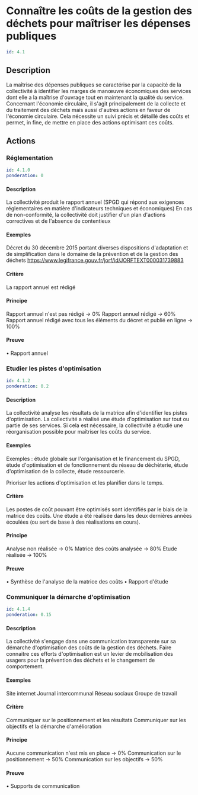 # Connaître les coûts de la gestion des déchets pour maîtriser les dépenses publiques
```yaml
id: 4.1
```
## Description
La maîtrise des dépenses publiques se caractérise par la capacité de la collectivité à identifier les marges de manœuvre économiques des services dont elle a la maîtrise d'ouvrage tout en maintenant la qualité du service. Concernant l'économie circulaire, il s'agit principalement de la collecte et du traitement des déchets mais aussi d'autres actions en faveur de l'économie circulaire. Cela nécessite un suivi précis et détaillé des coûts et permet, in fine, de mettre en place des actions optimisant ces coûts.

## Actions
### Réglementation
```yaml
id: 4.1.0
ponderation: 0
```
#### Description
La collectivité produit le rapport annuel (SPGD qui répond aux exigences réglementaires en matière d'indicateurs techniques et économiques)
En cas de non-conformité, la collectivité doit justifier d'un plan d'actions correctives et de l'absence de contentieux

#### Exemples
Décret du 30 décembre 2015 portant diverses dispositions d'adaptation et de simplification dans le domaine de la prévention et de la gestion des déchets
https://www.legifrance.gouv.fr/jorf/id/JORFTEXT000031739883

#### Critère
La rapport annuel est rédigé

#### Principe
Rapport annuel n'est pas rédigé → 0%
Rapport annuel rédigé → 60%
Rapport annuel rédigé avec tous les éléments du décret et publié en ligne → 100%

#### Preuve
• Rapport annuel


### Etudier les pistes d'optimisation
```yaml
id: 4.1.2
ponderation: 0.2
```
#### Description
La collectivité analyse les résultats de la matrice afin d'identifier les pistes d'optimisation.
La collectivité a réalisé une étude d'optimisation sur tout ou partie de ses services.
Si cela est nécessaire, la collectivité a étudié une réorganisation possible pour maîtriser les coûts du service.

#### Exemples
Exemples : 
étude globale sur l'organisation et le financement du SPGD,
étude d'optimisation et de fonctionnement du réseau de déchèterie, 
étude d'optimisation de la collecte,
étude ressourcerie.

Prioriser les actions d'optimisation et les planifier dans le temps.

#### Critère
Les postes de coût pouvant être optimisés sont identifiés par le biais de la matrice des coûts.
Une étude a été réalisée dans les deux dernières années écoulées (ou sert de base à des réalisations en cours).

#### Principe
Analyse non réalisée → 0%
Matrice des coûts analysée → 80%
Etude réalisée → 100%

#### Preuve
• Synthèse de l'analyse de la matrice des coûts
• Rapport d'étude


### Communiquer la démarche d'optimisation
```yaml
id: 4.1.4
ponderation: 0.15
```
#### Description
La collectivité s'engage dans une communication transparente sur sa démarche d'optimisation des coûts de la gestion des déchets. Faire connaitre ces efforts d'optimisation est un levier de mobilisation des usagers pour la prévention des déchets et le changement de comportement.

#### Exemples
Site internet
Journal intercommunal
Réseau sociaux
Groupe de travail

#### Critère
Communiquer sur le positionnement et les résultats 
Communiquer sur les objectifs et la démarche d'amélioration

#### Principe
Aucune communication n'est mis en place → 0%
Communication sur le positionnement → 50%
Communication sur les objectifs → 50%

#### Preuve
• Supports de communication


